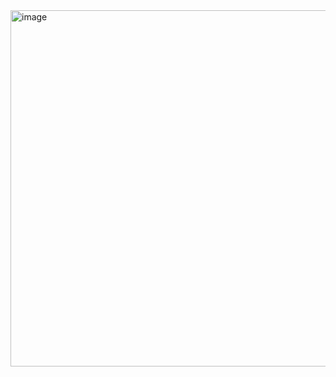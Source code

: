 <img width="570" alt="image" src="https://user-images.githubusercontent.com/37501487/205400614-9296a526-1e1e-4c41-b8a4-89291079912a.png">
